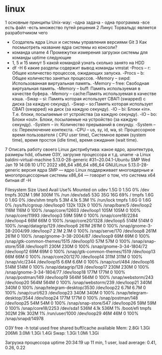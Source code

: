 # linux
1 основные принципы Unix-way:
-одна задача - одна программа 
-все есть файл
-есть множество путей решения 
2 Линус Торвальдс является разработчиком чего
- Создатель ядра Linux и системы управления версиями Git
3 Как посмыотреть название ядра системы из консоли?
- команда uname
4 Промежутки измерения загрузки системы для команды uptime следующие
- 1, 5 и 15 минут 
5 какой командой узнать сколько занято на HDD
- df -H
6 какие разделы содержит вывод команды vmstat
-Procs – r: Общее количество процессов, ожидающих запуска.
-Procs – b: Общее количество занятых процессов.
-Memory – swpd: Использованная виртуальная память.
-Memory – free: Свободная виртуальная память.
-Memory – buff: Память используемая в качестве буфера.
-Memory – cache:Память используемая в качестве кэша.
-Swap – si: Память которая использует СВАП (swapped) с диска (за каждую секунду).
-Swap – so:Память которая использует СВАП (swapped) на диск (за каждую секунду).
-IO – bi: Блоки «in». Т.е. блоки, посылаемые от устройства (за каждую секунду).
-IO – bo: Блоки «out». Блоки, посылаемые на устройство (за каждую секунду).
-System – in:  Количество прерываний в секунду.
-System – cs: Переключение контекста.
-CPU – us, sy, id, wa, st: Процессорное время пользователя ( CPU user time), Системное время (system time), время простоя (idle time), время ожидания (wait time).

7 Описать работу своего Linux дистрибутива: какое ядро, архитектура, размеры hdd, объеме ОЗУ, загрузке процессора и т.д.
 uname -a
 Linux baldini-virtual-machine 5.13.0-28-generic #31~20.04.1-Ubuntu SMP Wed Jan 19 14:08:10 UTC 2022 x86_64 x86_64 x86_64 GNU/Linux
5.13.0-28-generic версия ядра
SMP — ядро Linux поддерживает многоядерные и многопроцессорные системы
x86_64 — говорит о том, что система x64 битная
df -H

Filesystem      Size  Used Avail Use% Mounted on
udev            1.5G     0  1.5G   0% /dev
tmpfs           302M  1.9M  300M   1% /run
/dev/sda5        53G   35G   16G  69% /
tmpfs           1.6G     0  1.6G   0% /dev/shm
tmpfs           5.3M  4.1k  5.3M   1% /run/lock
tmpfs           1.6G     0  1.6G   0% /sys/fs/cgroup
/dev/loop0      132k  132k     0 100% /snap/bare/5
/dev/loop2      116M  116M     0 100% /snap/core/12603
/dev/loop1      105M  105M     0 100% /snap/core/11993
/dev/loop3       59M   59M     0 100% /snap/core18/2284
/dev/loop4       66M   66M     0 100% /snap/core20/1328
/dev/loop5      514M  514M     0 100% /snap/datagrip/129
/dev/loop6      261M  261M     0 100% /snap/gnome-3-38-2004/99
/dev/loop7      2.1M  2.1M     0 100% /snap/serve/170
/dev/loop8      261M  261M     0 100% /snap/gnome-3-38-2004/87
/dev/loop9       69M   69M     0 100% /snap/gtk-common-themes/1515
/dev/loop10      57M   57M     0 100% /snap/snap-store/558
/dev/loop11     230M  230M     0 100% /snap/gnome-3-34-1804/72
/dev/loop12      69M   69M     0 100% /snap/gtk-common-themes/1519
/dev/loop13      66M   66M     0 100% /snap/core20/1270
/dev/loop14     311M  311M     0 100% /snap/vlc/2344
/dev/loop15     6.6M  6.6M     0 100% /snap/curl/484
/dev/loop16     514M  514M     0 100% /snap/datagrip/128
/dev/loop17     230M  230M     0 100% /snap/gnome-3-34-1804/77
/dev/loop18     177M  177M     0 100% /snap/postman/149
/dev/loop19     564M  564M     0 100% /snap/webstorm/243
/dev/loop20     564M  564M     0 100% /snap/webstorm/239
/dev/loop21     340M  340M     0 100% /snap/telegram-desktop/3530
/dev/loop22     6.7M  6.7M     0 100% /snap/curl/623
/dev/loop23     340M  340M     0 100% /snap/telegram-desktop/3544
/dev/loop24     177M  177M     0 100% /snap/postman/148
/dev/loop25      54M   54M     0 100% /snap/snap-store/547
/dev/loop26      59M   59M     0 100% /snap/core18/2253
/dev/sda1       536M  4.1k  536M   1% /boot/efi
tmpfs           302M   29k  302M   1% /run/user/1000
/dev/loop29      46M   46M     0 100% /snap/snapd/14978

ОЗУ 
free -h
             total        used        free      shared  buff/cache   available
Mem:          2.8Gi       1.3Gi       206Mi       3.0Mi       1.3Gi       1.4Gi
Swap:         1.3Gi       1.0Mi       1.3Gi

Загрузка процессора
uptime
20:34:19 up 11 min,  1 user,  load average: 0.41, 0.26, 0.22
